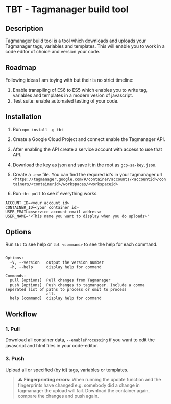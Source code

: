 # TBT - Tagmanager build tool

## Description

Tagmanager build tool is a tool which downloads and uploads your Tagmanager tags, variables and templates.
This will enable you to work in a code editor of choice and version your code.

## Roadmap

Following ideas I am toying with but their is no strict timeline:

1. Enable transpiling of ES6 to ES5 which enables you to write tag, variables and templates in a modern vesion of javascript.
1. Test suite: enable automated testing of your code.

## Installation

1. Run `npm install -g tbt`
1. Create a Google Cloud Project and connect enable the Tagmanager API.
1. After enabling the API create a service account with access to use that API.
1. Download the key as json and save it in the root as `gcp-sa-key.json`.

1. Create a `.env` file. You can find the required id's in your tagmanager url
`<https://tagmanager.google.com/#/container/accounts/<accountid>/containers/<containerid>/workspaces/<workspaceid>`
1. Run `tbt pull` to see if everything works.

``` .env
ACCOUNT_ID=<your account id>
CONTAINER_ID=<your container id>
USER_EMAIL=<service account email address>
USER_NAME='<This name you want to display when you do uploads>'
```

## Options

Run `tbt` to see help or `tbt <command>` to see the help for each command.

```

Options:
  -V, --version   output the version number
  -h, --help      display help for command

Commands:
  pull [options]  Pull changes from Tagmanager
  push [options]  Push changes to tagmanager. Include a comma seperated list of paths to process or omit to process
                  all.
  help [command]  display help for command
```

## Workflow

### 1. Pull

Download all container data, `--enableProcessing` if you want to edit the javascript and html files in your code-editor.

### 3. Push

Upload all or specified (by id) tags, variables or templates.

> :warning: **Fingerprinting errors**: When running the update function and the fingerprints have changed e.g. somebody did a change in tagmanager the upload will fail. Download the container again, compare the changes and push again.
